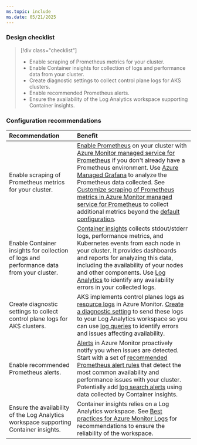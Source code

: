 ```yaml
---
ms.topic: include
ms.date: 05/21/2025
---
```



### Design checklist

> [!div class="checklist"]
> * Enable scraping of Prometheus metrics for your cluster. 
> * Enable Container insights for collection of logs and performance data from your cluster.
> * Create diagnostic settings to collect control plane logs for AKS clusters.
> * Enable recommended Prometheus alerts.
> * Ensure the availability of the Log Analytics workspace supporting Container insights.

### Configuration recommendations

| Recommendation | Benefit |
|:---------------|:--------|
| Enable scraping of Prometheus metrics for your cluster. | [Enable Prometheus](../kubernetes-monitoring-enable.md#enable-prometheus-and-grafana) on your cluster with [Azure Monitor managed service for Prometheus](../../essentials/prometheus-metrics-overview.md) if you don't already have a Prometheus environment. Use [Azure Managed Grafana](/azure/managed-grafana/overview) to analyze the Prometheus data collected. See [Customize scraping of Prometheus metrics in Azure Monitor managed service for Prometheus](../prometheus-metrics-scrape-configuration.md) to collect additional metrics beyond the [default configuration](../prometheus-metrics-scrape-default.md). |
| Enable Container insights for collection of logs and performance data from your cluster. | [Container insights](../container-insights-overview.md) collects stdout/stderr logs, performance metrics, and Kubernetes events from each node in your cluster. It provides dashboards and reports for analyzing this data, including the availability of your nodes and other components. Use [Log Analytics](../../logs/log-analytics-overview.md) to identify any availability errors in your collected logs.  |
| Create diagnostic settings to collect control plane logs for AKS clusters. | AKS implements control planes logs as [resource logs](../../essentials/resource-logs.md) in Azure Monitor. [Create a diagnostic setting](../../essentials/diagnostic-settings.md) to send these logs to your Log Analytics workspace so you can use [log queries](../../logs/log-query-overview.md) to identify errors and issues affecting availability. |
| Enable recommended Prometheus alerts. | [Alerts](../../alerts/alerts-overview.md) in Azure Monitor proactively notify you when issues are detected.  Start with a set of [recommended Prometheus alert rules](../container-insights-metric-alerts.md#enable-prometheus-alert-rules) that detect the most common availability and performance issues with your cluster. Potentially add [log search alerts](../container-insights-log-alerts.md) using data collected by Container insights. |
| Ensure the availability of the Log Analytics workspace supporting Container insights. | Container insights relies on a Log Analytics workspace. See [Best practices for Azure Monitor Logs](../../logs/best-practices-logs.md#reliability) for recommendations to ensure the reliability of the workspace. |
